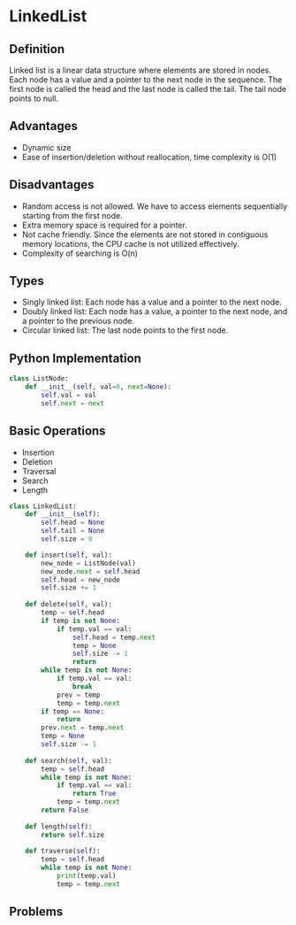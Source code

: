 # LinkedList

## Definition
Linked list is a linear data structure where elements are stored in nodes. Each node has a value and a pointer to the next node in the sequence. The first node is called the head and the last node is called the tail. The tail node points to null.

## Advantages
- Dynamic size
- Ease of insertion/deletion without reallocation, time complexity is O(1)

## Disadvantages
- Random access is not allowed. We have to access elements sequentially starting from the first node.
- Extra memory space is required for a pointer.
- Not cache friendly. Since the elements are not stored in contiguous memory locations, the CPU cache is not utilized effectively.
- Complexity of searching is O(n)

## Types
- Singly linked list: Each node has a value and a pointer to the next node.
- Doubly linked list: Each node has a value, a pointer to the next node, and a pointer to the previous node.
- Circular linked list: The last node points to the first node.

## Python Implementation
```python
class ListNode:
    def __init__(self, val=0, next=None):
        self.val = val
        self.next = next
```

## Basic Operations
- Insertion
- Deletion
- Traversal
- Search
- Length

```python
class LinkedList:
    def __init__(self):
        self.head = None
        self.tail = None
        self.size = 0

    def insert(self, val):
        new_node = ListNode(val)
        new_node.next = self.head
        self.head = new_node
        self.size += 1
    
    def delete(self, val):
        temp = self.head
        if temp is not None:
            if temp.val == val:
                self.head = temp.next
                temp = None
                self.size -= 1
                return
        while temp is not None:
            if temp.val == val:
                break
            prev = temp
            temp = temp.next
        if temp == None:
            return
        prev.next = temp.next
        temp = None
        self.size -= 1
    
    def search(self, val):
        temp = self.head
        while temp is not None:
            if temp.val == val:
                return True
            temp = temp.next
        return False
    
    def length(self):
        return self.size
    
    def traverse(self):
        temp = self.head
        while temp is not None:
            print(temp.val)
            temp = temp.next
```

## Problems



